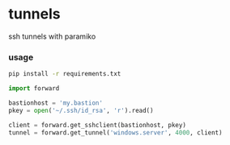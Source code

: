 tunnels
=======

ssh tunnels with paramiko


### usage
```bash
pip install -r requirements.txt
```

```python
import forward

bastionhost = 'my.bastion'
pkey = open('~/.ssh/id_rsa', 'r').read()

client = forward.get_sshclient(bastionhost, pkey)
tunnel = forward.get_tunnel('windows.server', 4000, client)

```
